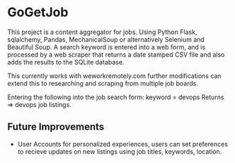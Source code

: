 # GoGetJob

This project is a content aggregator for jobs. Using Python Flask, sqlalchemy, Pandas, MechanicalSoup or alternatively Selenium and Beautiful Soup. A search keyword is entered into a web form, and is processed by a web scraper that returns a date stamped CSV file and also adds the results to the SQLite database.

This currently works with weworkremotely.com further modifications can extend this to researching and scraping from multiple job boards.

Entering the following into the job search form:
keyword = devops
Returns => devops job listings.

## Future Improvements

- User Accounts for personalized experiences, users can set preferences to recieve updates on new listings using job titles, keywords, location.
